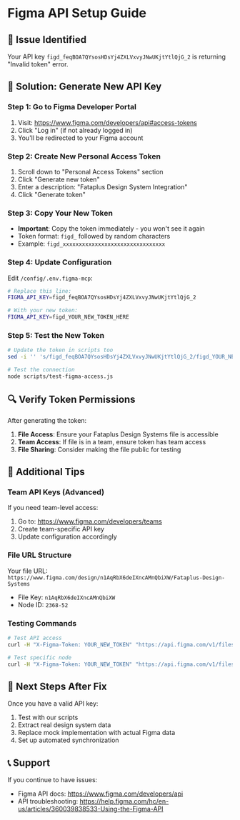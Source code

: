 # Figma API Setup Guide

## 🚨 Issue Identified
Your API key `figd_feqBOA7QYsosHDsYj4ZXLVxvyJNwUKjtYtlQjG_2` is returning "Invalid token" error.

## 🔧 Solution: Generate New API Key

### Step 1: Go to Figma Developer Portal
1. Visit: https://www.figma.com/developers/api#access-tokens
2. Click "Log in" (if not already logged in)
3. You'll be redirected to your Figma account

### Step 2: Create New Personal Access Token
1. Scroll down to "Personal Access Tokens" section
2. Click "Generate new token"
3. Enter a description: "Fataplus Design System Integration"
4. Click "Generate token"

### Step 3: Copy Your New Token
- **Important**: Copy the token immediately - you won't see it again
- Token format: `figd_` followed by random characters
- Example: `figd_xxxxxxxxxxxxxxxxxxxxxxxxxxxxxxxx`

### Step 4: Update Configuration
Edit `/config/.env.figma-mcp`:

```bash
# Replace this line:
FIGMA_API_KEY=figd_feqBOA7QYsosHDsYj4ZXLVxvyJNwUKjtYtlQjG_2

# With your new token:
FIGMA_API_KEY=figd_YOUR_NEW_TOKEN_HERE
```

### Step 5: Test the New Token
```bash
# Update the token in scripts too
sed -i '' 's/figd_feqBOA7QYsosHDsYj4ZXLVxvyJNwUKjtYtlQjG_2/figd_YOUR_NEW_TOKEN_HERE/g' scripts/*.js

# Test the connection
node scripts/test-figma-access.js
```

## 🔍 Verify Token Permissions
After generating the token:

1. **File Access**: Ensure your Fataplus Design Systems file is accessible
2. **Team Access**: If file is in a team, ensure token has team access
3. **File Sharing**: Consider making the file public for testing

## 📝 Additional Tips

### Team API Keys (Advanced)
If you need team-level access:
1. Go to: https://www.figma.com/developers/teams
2. Create team-specific API key
3. Update configuration accordingly

### File URL Structure
Your file URL: `https://www.figma.com/design/n1AqRbX6deIXncAMnQbiXW/Fataplus-Design-Systems`
- File Key: `n1AqRbX6deIXncAMnQbiXW`
- Node ID: `2368-52`

### Testing Commands
```bash
# Test API access
curl -H "X-Figma-Token: YOUR_NEW_TOKEN" "https://api.figma.com/v1/files/n1AqRbX6deIXncAMnQbiXW"

# Test specific node
curl -H "X-Figma-Token: YOUR_NEW_TOKEN" "https://api.figma.com/v1/files/n1AqRbX6deIXncAMnQbiXW/nodes?ids=2368-52"
```

## 🚀 Next Steps After Fix

Once you have a valid API key:
1. Test with our scripts
2. Extract real design system data
3. Replace mock implementation with actual Figma data
4. Set up automated synchronization

## 📞 Support
If you continue to have issues:
- Figma API docs: https://www.figma.com/developers/api
- API troubleshooting: https://help.figma.com/hc/en-us/articles/360039838533-Using-the-Figma-API